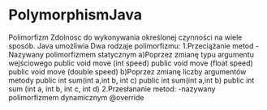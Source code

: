 # PolymorphismJava
Polimorfizm
Zdolnosc do wykonywania określonej czynności na wiele sposób.
Java umożliwia Dwa rodzaje polimorfizmu:
1.Przeciążanie metod
-Nazywany polimorfizmem statycznym
a)Poprzez zmianę typu argumentu wejściowego
public void move (int speed)
public void move (float speed)
public void move (double speed)
b)Poprzez zmianę liczby argumentów metody
public int sum(int a,int b, int c)
public int sum(int a,int b)
public int sum (int a, int b, int c, int d)
2.Przesłananie metod:
-nazywany polimorfizmem dynamicznym
@override

